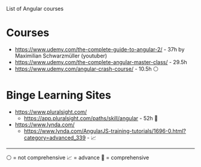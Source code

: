 List of Angular courses

# Courses

- https://www.udemy.com/the-complete-guide-to-angular-2/ - 37h by Maximilian Schwarzmüller (youtuber)
- https://www.udemy.com/the-complete-angular-master-class/ - 29.5h
- https://www.udemy.com/angular-crash-course/ - 10.5h ⚪

# Binge Learning Sites

- https://www.pluralsight.com/
  - https://app.pluralsight.com/paths/skill/angular - 52h 🧠
- https://www.lynda.com/
  - https://www.lynda.com/AngularJS-training-tutorials/1696-0.html?category=advanced_339 - 📈

----
⚪ = not comprehensive
📈 = advance
🧠 = comprehensive
